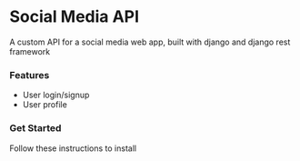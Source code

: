 # Social Media API
A custom API for a social media web app, built with django and django rest framework

### Features
- User login/signup
- User profile

### Get Started
Follow these instructions to install